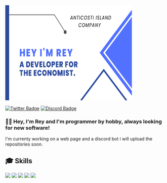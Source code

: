 <img src="ReyBanner.png" width="400" height="300" />

[![Twitter Badge](https://img.shields.io/badge/Twitter-Profile-informational?style=flat&logo=twitter&logoColor=white&color=1CA2F1)](https://twitter.com/rey_812)
[![Discord Badge](https://img.shields.io/discord/1009840060918673470?label=Discord&logo=Discord&logoColor=white)](https://discordapp.com/users/1006523331241062430)

### 👋🏻 Hey, I'm Rey and I'm programmer by hobby, always looking for new software!
I'm currenty working on a web page and a discord bot i will upload the repositories soon.

## 🎓 Skills

![](https://img.shields.io/badge/Code-JavaScript-informational?style=flat&logo=JavaScript&logoColor=white&color=F0DB4F)
![](https://img.shields.io/badge/Code-MongoDB-informational?style=flat&logo=MongoDB&logoColor=white&color=4DB33D)
![](https://img.shields.io/badge/Web-HTML-informational?style=flat&logo=HTML5&logoColor=white&color=f06529)
![](https://img.shields.io/badge/Style-CSS-informational?style=flat&logo=CSS3&logoColor=white&color=2965f1)
![](https://img.shields.io/badge/Tools-Git-informational?style=flat&logo=Git&logoColor=white&color=f1502f)
